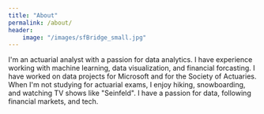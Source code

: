 ```yaml
---
title: "About"
permalink: /about/
header:
    image: "/images/sfBridge_small.jpg"
---
```



I'm an actuarial analyst with a passion for data analytics. I have experience working with machine learning, data visualization, and financial forcasting. I have worked on data projects for Microsoft and for the Society of Actuaries. When I'm not studying for actuarial exams, I enjoy hiking, snowboarding, and watching TV shows like "Seinfeld". I have a passion for data, following financial markets, and tech. 



